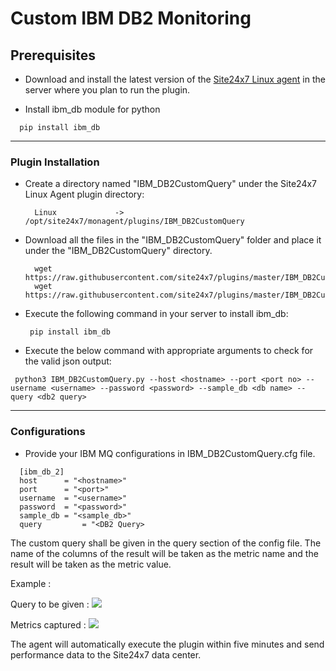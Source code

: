 # Custom IBM DB2 Monitoring

                                                                                       
## Prerequisites

- Download and install the latest version of the [Site24x7 Linux agent](https://www.site24x7.com/app/client#/admin/inventory/add-monitor) in the server where you plan to run the plugin. 

- Install ibm_db module for python
```
  pip install ibm_db
```
---



### Plugin Installation  

- Create a directory named "IBM_DB2CustomQuery" under the Site24x7 Linux Agent plugin directory: 

		Linux             ->   /opt/site24x7/monagent/plugins/IBM_DB2CustomQuery
      
- Download all the files in the "IBM_DB2CustomQuery" folder and place it under the "IBM_DB2CustomQuery" directory.

		wget https://raw.githubusercontent.com/site24x7/plugins/master/IBM_DB2CustomQuery/IBM_DB2CustomQuery.py
		wget https://raw.githubusercontent.com/site24x7/plugins/master/IBM_DB2CustomQuery/IBM_DB2CustomQuery.py

- Execute the following command in your server to install ibm_db: 
  ```
   pip install ibm_db
  ```
- Execute the below command with appropriate arguments to check for the valid json output:
```
 python3 IBM_DB2CustomQuery.py --host <hostname> --port <port no> --username <username> --password <password> --sample_db <db name> --query <db2 query>
 ```



---

### Configurations

- Provide your IBM MQ configurations in IBM_DB2CustomQuery.cfg file.

```
  [ibm_db_2]
  host 		= "<hostname>"
  port 		= "<port>"
  username	= "<username>"
  password 	= "<password>"
  sample_db	= "<sample_db>"
  query         = "<DB2 Query>
```	

The custom query shall be given in the query section of the config file. The name of the columns of the result will be taken as the metric name and the result will be taken as the metric value.

Example : 

Query to be given :
<img src="https://i.imgur.com/petJTnD.png"/>


Metrics captured :
<img src="https://i.imgur.com/gQ9nPzS.png"/>

		
The agent will automatically execute the plugin within five minutes and send performance data to the Site24x7 data center.



